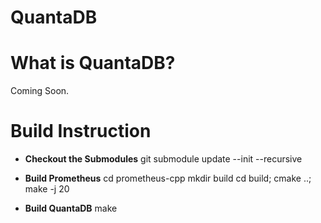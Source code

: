 <!---
# Copyright 2020 Futurewei Technologies, Inc.
#
#  Licensed under the Apache License, Version 2.0 (the "License");
#  you may not use this file except in compliance with the License.
#  You may obtain a copy of the License at
#
#      http://www.apache.org/licenses/LICENSE-2.0
#
#  Unless required by applicable law or agreed to in writing, software
#  distributed under the License is distributed on an "AS IS" BASIS,
#  WITHOUT WARRANTIES OR CONDITIONS OF ANY KIND, either express or implied.
#  See the License for the specific language governing permissions and
#  limitations under the License.
-->

# QuantaDB
# What is QuantaDB?
Coming Soon.


# Build Instruction
- **Checkout the Submodules**
git submodule update --init --recursive

- **Build Prometheus**
cd prometheus-cpp
mkdir build
cd build; cmake ..; make -j 20

- **Build QuantaDB**
make


